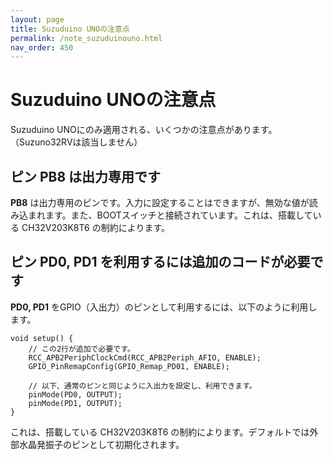 ```yaml
---
layout: page
title: Suzuduino UNOの注意点
permalink: /note_suzuduinouno.html
nav_order: 450
---
```


# Suzuduino UNOの注意点

Suzuduino UNOにのみ適用される、いくつかの注意点があります。（Suzuno32RVは該当しません）

## ピン PB8 は出力専用です

**PB8** は出力専用のピンです。入力に設定することはできますが、無効な値が読み込まれます。また、BOOTスイッチと接続されています。これは、搭載している CH32V203K8T6 の制約によります。


## ピン PD0, PD1 を利用するには追加のコードが必要です

**PD0, PD1** をGPIO（入出力）のピンとして利用するには、以下のように利用します。

```
void setup() {
    // この2行が追加で必要です。
    RCC_APB2PeriphClockCmd(RCC_APB2Periph_AFIO, ENABLE);
    GPIO_PinRemapConfig(GPIO_Remap_PD01, ENABLE);

    // 以下、通常のピンと同じように入出力を設定し、利用できます。
    pinMode(PD0, OUTPUT);
    pinMode(PD1, OUTPUT);
}
```

これは、搭載している CH32V203K8T6 の制約によります。デフォルトでは外部水晶発振子のピンとして初期化されます。
